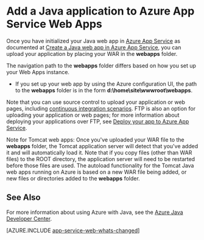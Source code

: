 <properties
    pageTitle="Add a Java application to Azure App Service Web Apps"
    description="This tutorial shows you how to add a page or application to your instance of Azure App Service Web Apps that is already configured to use Java."
    services="app-service\web"
    documentationcenter="java"
    author="rmcmurray"
    manager="erikre"
    editor="" />
<tags
    ms.assetid="9b46528b-e2d0-4f26-b8d7-af94bd8c31ef"
    ms.service="app-service-web"
    ms.workload="web"
    ms.tgt_pltfrm="na"
    ms.devlang="Java"
    ms.topic="article"
    ms.date="12/22/2016"
    wacn.date=""
    ms.author="robmcm" />

# Add a Java application to Azure App Service Web Apps
Once you have initialized your Java web app in [Azure App Service][Azure App Service] as documented at [Create a Java web app in Azure App Service](/documentation/articles/web-sites-java-get-started/), you can upload your application by placing your WAR in the **webapps** folder.

The navigation path to the **webapps** folder differs based on how you set up your Web Apps instance.

* If you set up your web app by using the Azure configuration UI, the path to the **webapps** folder is in the form **d:\home\site\wwwroot\webapps**. 

Note that you can use source control to upload your application or web pages, including [continuous integration scenarios](/documentation/articles/app-service-continuous-deployment/). FTP is also an option for uploading your application or web pages; for more information about deploying your applications over FTP, see [Deploy your app to Azure App Service].

Note for Tomcat web apps: Once you've uploaded your WAR file to the **webapps** folder, the Tomcat application server will detect that you've added it and will automatically load it. Note that if you copy files (other than WAR files) to the ROOT directory, the application server will need to be restarted before those files are used. The autoload functionality for the Tomcat Java web apps running on Azure is based on a new WAR file being added, or new files or directories added to the **webapps** folder. 

## <a name="see-also"></a> See Also
For more information about using Azure with Java, see the [Azure Java Developer Center].

[AZURE.INCLUDE [app-service-web-whats-changed](../../includes/app-service-web-whats-changed.md)]

<!-- URL List -->

[Azure Java Developer Center]: /develop/java/
[Azure App Service]: /documentation/articles/app-service-changes-existing-services/
[Deploy your app to Azure App Service]: /documentation/articles/web-sites-deploy/
